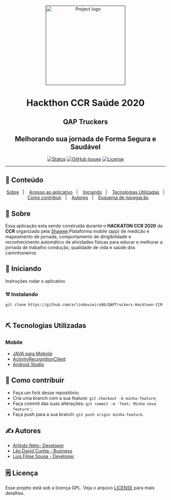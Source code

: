 <p align="center">
  <a href="" rel="noopener">
 <img src="https://ibb.co/PtCKVVj" alt="Project logo" width=250px></a>
</p>

<h1 align="center">Hackthon CCR Saúde 2020</h1>
<h2 align="center">QAP Truckers</h2>
<h2 align="center">Melhorando sua jornada de Forma Segura e Saudável</h2>

<div align="center">

[![Status](https://img.shields.io/badge/status-active-success.svg)]()
[![GitHub Issues](https://img.shields.io/github/languages/count/tonydesideri/trackandmapmobile)]()
[![License](https://img.shields.io/badge/license-GPL-blue)](/LICENSE.gpl)

</div>

---


## 📝 Conteúdo
<p align="center">
<a href="#about">Sobre</a>&nbsp;&nbsp;&nbsp;|&nbsp;&nbsp;&nbsp;
<a href="#dev_acess">Acesso ao aplicativo</a>&nbsp;&nbsp;&nbsp;|&nbsp;&nbsp;&nbsp;
<a href="#getting_started">Iniciando</a>&nbsp;&nbsp;&nbsp;|&nbsp;&nbsp;&nbsp;
<a href="#built_using">Tecnologias Utilizadas</a>&nbsp;&nbsp;&nbsp;|&nbsp;&nbsp;&nbsp;
<a href="#contribute">Como contribuir</a>&nbsp;&nbsp;&nbsp;|&nbsp;&nbsp;&nbsp;
<a href="#authors">Autores</a>&nbsp;&nbsp;&nbsp;|&nbsp;&nbsp;&nbsp;
<a href="encurtador.com.br/hwEVX">Esquema de navegação</a>
</p>


## 🧐 Sobre <a name = "about"></a>

Essa aplicação esta sendo construída durante o <strong>HACKATON CCR 2020</strong> da <strong>CCR</strong> organizado pela [Shawee](https://shawee.io/).Plataforma mobile (app) de
medição e mapeamento de jornada, comportamento de dirigibilidade
e reconhecimento automático de atividades físicas para educar e melhorar a jornada de trabalho
condução,
qualidade de vida e saúde dos caminhoneiros

## 🏁 Iniciando <a name = "getting_started"></a>

Instruções rodar o aplicativo

### ⚒ Instalando <a name = "installing"></a>

```
git clone https://github.com/arlindovieira90/QAPTruckers-Hacktoon-CCR


```

## ⛏️ Tecnologias Utilizadas <a name = "built_using"></a>

### Mobile

- [JAVA para Mobxile](https://www.typescriptlang.org/)
- [ActivityRecognitionClient](https://developers.google.com/android/reference/com/google/android/gms/location/ActivityRecognitionClient)
- [Android Studio](https://developer.android.com/studio)


## 🤔 Como contribuir <a name = "contribute"></a>

- Faça um fork desse repositório;
- Cria uma branch com a sua feature: `git checkout -b minha-feature`;
- Faça commit das suas alterações: `git commit -m 'feat: Minha nova feature'`;
- Faça push para a sua branch: `git push origin minha-feature`.

## ✍️ Autores <a name = "authors"></a>

- [Arlindo Neto- Developer](https://www.linkedin.com/in/arlindo-neto-460a2955)
- [Léo David Cunha -	Business](https://www.linkedin.com/in/leodavidbr/)
- [Luis Filipe Sousa  - Developer](https://www.linkedin.com/in/lfssousa/)

## 🗒 Licença

Esse projeto está sob a licença GPL. Veja o arquivo [LICENSE](/LICENSE.gpl) para mais detalhes.

